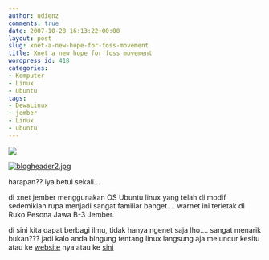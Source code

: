 ```yaml
---
author: udienz
comments: true
date: 2007-10-28 16:13:22+00:00
layout: post
slug: xnet-a-new-hope-for-foss-movement
title: Xnet a new hope for foss movement
wordpress_id: 418
categories:
- Komputer
- Linux
- Ubuntu
tags:
- DewaLinux
- jember
- Linux
- ubuntu
---
```


![](http://bp3.blogger.com/_gvMYE_EOXi8/Rxroa-ao_HI/AAAAAAAAAAU/g6XR3AGonHM/s1600-h/Dewalinux.jpg)

[![blogheader2.jpg](http://udienz.files.wordpress.com/2007/11/blogheader2.jpg)](http://udienz.wordpress.com/2007/10/28/xnet-a-new-hope-for-foss-movement//)

harapan?? iya betul sekali...

di xnet jember menggunakan OS Ubuntu linux yang telah di modif sedemikian rupa menjadi sangat familiar banget.... warnet ini terletak di Ruko Pesona Jawa B-3 Jember.

di sini kita dapat berbagi ilmu, tidak hanya ngenet saja lho.... sangat menarik bukan??? jadi kalo anda bingung tentang linux langsung aja meluncur kesitu atau ke [website](http://www.xnet.com/) nya atau ke [sini](http://josscenter.blogspot.com/)
